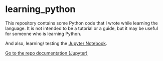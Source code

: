 # learning_python

This repository contains some Python code that I wrote while learning the language. It is not intended to be a tutorial or a guide, but it may be useful for someone who is learning Python.

And also, learning/ testing the [Jupyter Notebook](https://marketplace.visualstudio.com/items?itemName=ms-toolsai.jupyter).

[Go to the repo documentation (Jupyter)](index.ipynb)
